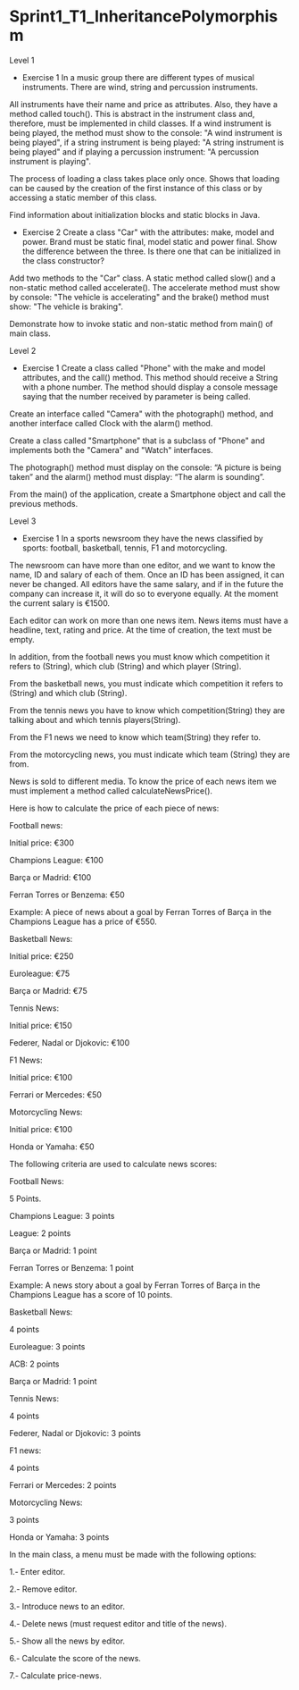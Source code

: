 # Sprint1_T1_InheritancePolymorphism

Level 1
- Exercise 1
In a music group there are different types of musical instruments. There are wind, string and percussion instruments.

All instruments have their name and price as attributes. Also, they have a method called touch(). This is abstract in the instrument class and, therefore, must be implemented in child classes. If a wind instrument is being played, the method must show to the console: "A wind instrument is being played", if a string instrument is being played: "A string instrument is being played" and if playing a percussion instrument: "A percussion instrument is playing".


The process of loading a class takes place only once. Shows that loading can be caused by the creation of the first instance of this class or by accessing a static member of this class.

Find information about initialization blocks and static blocks in Java.

- Exercise 2
Create a class "Car" with the attributes: make, model and power. Brand must be static final, model static and power final. Show the difference between the three. Is there one that can be initialized in the class constructor?

Add two methods to the "Car" class. A static method called slow() and a non-static method called accelerate(). The accelerate method must show by console: "The vehicle is accelerating" and the brake() method must show: "The vehicle is braking".

Demonstrate how to invoke static and non-static method from main() of main class.

Level 2

- Exercise 1
Create a class called "Phone" with the make and model attributes, and the call() method. This method should receive a String with a phone number. The method should display a console message saying that the number received by parameter is being called.

Create an interface called "Camera" with the photograph() method, and another interface called Clock with the alarm() method.

Create a class called "Smartphone" that is a subclass of "Phone" and implements both the "Camera" and "Watch" interfaces.

The photograph() method must display on the console: “A picture is being taken” and the alarm() method must display: “The alarm is sounding”.

From the main() of the application, create a Smartphone object and call the previous methods.

Level 3
- Exercise 1
In a sports newsroom they have the news classified by sports: football, basketball, tennis, F1 and motorcycling.

The newsroom can have more than one editor, and we want to know the name, ID and salary of each of them. Once an ID has been assigned, it can never be changed. All editors have the same salary, and if in the future the company can increase it, it will do so to everyone equally. At the moment the current salary is €1500.

Each editor can work on more than one news item. News items must have a headline, text, rating and price. At the time of creation, the text must be empty.

In addition, from the football news you must know which competition it refers to (String), which club (String) and which player (String).

From the basketball news, you must indicate which competition it refers to (String) and which club (String).

From the tennis news you have to know which competition(String) they are talking about and which tennis players(String).

From the F1 news we need to know which team(String) they refer to.

From the motorcycling news, you must indicate which team (String) they are from.

News is sold to different media. To know the price of each news item we must implement a method called calculateNewsPrice().

Here is how to calculate the price of each piece of news:

Football news:

Initial price: €300

Champions League: €100

Barça or Madrid: €100

Ferran Torres or Benzema: €50


Example: A piece of news about a goal by Ferran Torres of Barça in the Champions League has a price of €550.

Basketball News:

Initial price: €250

Euroleague: €75

Barça or Madrid: €75


Tennis News:

Initial price: €150

Federer, Nadal or Djokovic: €100


F1 News:

Initial price: €100

Ferrari or Mercedes: €50


Motorcycling News:

Initial price: €100

Honda or Yamaha: €50


The following criteria are used to calculate news scores:

Football News:

5 Points.

Champions League: 3 points

League: 2 points

Barça or Madrid: 1 point

Ferran Torres or Benzema: 1 point

Example: A news story about a goal by Ferran Torres of Barça in the Champions League has a score of 10 points.


Basketball News:

4 points

Euroleague: 3 points

ACB: 2 points

Barça or Madrid: 1 point


Tennis News:

4 points

Federer, Nadal or Djokovic: 3 points


F1 news:

4 points

Ferrari or Mercedes: 2 points


Motorcycling News:

3 points

Honda or Yamaha: 3 points


In the main class, a menu must be made with the following options:

1.- Enter editor.

2.- Remove editor.

3.- Introduce news to an editor.

4.- Delete news (must request editor and title of the news).

5.- Show all the news by editor.

6.- Calculate the score of the news.

7.- Calculate price-news.